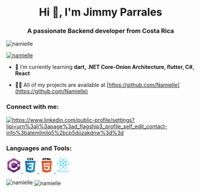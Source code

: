 <h1 align="center">Hi 👋, I'm Jimmy Parrales</h1>
<h3 align="center">A passionate Backend developer from Costa Rica</h3>

<p align="left"> <img src="https://komarev.com/ghpvc/?username=namielle&label=Profile%20views&color=0e75b6&style=flat" alt="namielle" /> </p>

<p align="left"> <a href="https://github.com/ryo-ma/github-profile-trophy"><img src="https://github-profile-trophy.vercel.app/?username=namielle" alt="namielle" /></a> </p>

- 🌱 I’m currently learning **dart, .NET Core-Onion Architecture, flutter, C#, React**

- 👨‍💻 All of my projects are available at [https://github.com/Namielle](https://github.com/Namielle)

<h3 align="left">Connect with me:</h3>
<p align="left">
<a href="https://linkedin.com/in/https://www.linkedin.com/public-profile/settings?lipi=urn%3ali%3apage%3ad_flagship3_profile_self_edit_contact-info%3batemlmilq5%2bcp5dozakdnw%3d%3d" target="blank"><img align="center" src="https://raw.githubusercontent.com/rahuldkjain/github-profile-readme-generator/master/src/images/icons/Social/linked-in-alt.svg" alt="https://www.linkedin.com/public-profile/settings?lipi=urn%3ali%3apage%3ad_flagship3_profile_self_edit_contact-info%3batemlmilq5%2bcp5dozakdnw%3d%3d" height="30" width="40" /></a>
</p>

<h3 align="left">Languages and Tools:</h3>
<p align="left"> <a href="https://www.w3schools.com/cs/" target="_blank" rel="noreferrer"> <img src="https://raw.githubusercontent.com/devicons/devicon/master/icons/csharp/csharp-original.svg" alt="csharp" width="40" height="40"/> </a> <a href="https://www.w3schools.com/css/" target="_blank" rel="noreferrer"> <img src="https://raw.githubusercontent.com/devicons/devicon/master/icons/css3/css3-original-wordmark.svg" alt="css3" width="40" height="40"/> </a> <a href="https://www.w3.org/html/" target="_blank" rel="noreferrer"> <img src="https://raw.githubusercontent.com/devicons/devicon/master/icons/html5/html5-original-wordmark.svg" alt="html5" width="40" height="40"/> </a> <a href="https://reactjs.org/" target="_blank" rel="noreferrer"> <img src="https://raw.githubusercontent.com/devicons/devicon/master/icons/react/react-original-wordmark.svg" alt="react" width="40" height="40"/> </a> </p>

<p><img align="left" src="https://github-readme-stats.vercel.app/api/top-langs?username=namielle&show_icons=true&locale=en&layout=compact" alt="namielle" /></p>

<p>&nbsp;<img align="center" src="https://github-readme-stats.vercel.app/api?username=namielle&show_icons=true&locale=en" alt="namielle" /></p>


